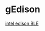 # gEdison


[intel edison BLE](http://rexstjohn.com/configure-intel-edison-for-bluetooth-le-smart-development/)

